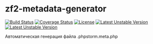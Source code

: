 # zf2-metadata-generator

[![Build Status](https://secure.travis-ci.org/old-town/zf2-metadata-generator.svg?branch=master)](https://secure.travis-ci.org/old-town/zf2-metadata-generator)
[![Coverage Status](https://coveralls.io/repos/old-town/zf2-metadata-generator/badge.svg?branch=master&service=github)](https://coveralls.io/github/old-town/zf2-metadata-generator?branch=master)
[![License](https://poser.pugx.org/old-town/zf2-metadata-generator/license)](https://packagist.org/packages/old-town/zf2-metadata-generator)
[![Latest Unstable Version](https://poser.pugx.org/old-town/zf2-metadata-generator/v/unstable)](https://packagist.org/packages/old-town/zf2-metadata-generator)
[![Latest Unstable Version](https://poser.pugx.org/old-town/zf2-metadata-generator/v/unstable)](https://packagist.org/packages/old-town/zf2-metadata-generator)


Автоматическая генерация файла .phpstorm.meta.php


